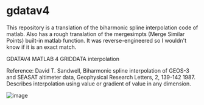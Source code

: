 # gdatav4

This repository is a translation of the biharmonic spline interpolation code of matlab.
Also has a rough translation of the mergesimpts (Merge Similar Points) built-in matlab function. It was reverse-engineered so I wouldn't know if it is an exact match.

GDATAV4 MATLAB 4 GRIDDATA interpolation

Reference:  David T. Sandwell, Biharmonic spline interpolation of GEOS-3 and SEASAT altimeter data, Geophysical Research Letters, 2, 139-142 1987.  Describes interpolation using value or gradient of value in any dimension.

![image](https://user-images.githubusercontent.com/36543115/116847492-43802f00-abb0-11eb-8db4-20dade0b8dc3.png)
